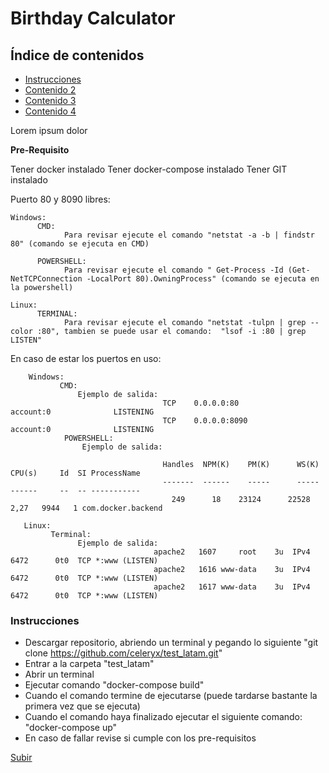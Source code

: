 <a name="top"></a>
# Birthday Calculator

## Índice de contenidos
* [Instrucciones](#item1)
* [Contenido 2](#item2)
* [Contenido 3](#item3)
* [Contenido 4](#item4)
 
Lorem ipsum dolor
 
<a name="item2"></a>
**Pre-Requisito**

Tener docker instalado 
Tener docker-compose instalado
Tener GIT instalado

Puerto 80 y 8090 libres:
```     
Windows:
      CMD: 
            Para revisar ejecute el comando "netstat -a -b | findstr 80" (comando se ejecuta en CMD)
                
      POWERSHELL: 
            Para revisar ejecute el comando " Get-Process -Id (Get-NetTCPConnection -LocalPort 80).OwningProcess" (comando se ejecuta en la powershell)
        
Linux:
      TERMINAL: 
            Para revisar ejecute el comando "netstat -tulpn | grep --color :80", tambien se puede usar el comando:  "lsof -i :80 | grep LISTEN" 
```

En caso de estar los puertos en uso:
``` 
    Windows:
           CMD:
               Ejemplo de salida:
                                  TCP    0.0.0.0:80             account:0              LISTENING
                                  TCP    0.0.0.0:8090           account:0              LISTENING
            POWERSHELL: 
                Ejemplo de salida:
                      
                                  Handles  NPM(K)    PM(K)      WS(K)     CPU(s)     Id  SI ProcessName
                                  -------  ------    -----      -----     ------     --  -- -----------
                                    249      18    23124      22528       2,27   9944   1 com.docker.backend
  
   Linux:
         Terminal: 
               Ejemplo de salida: 
                                apache2   1607     root    3u  IPv4   6472      0t0  TCP *:www (LISTEN)
                                apache2   1616 www-data    3u  IPv4   6472      0t0  TCP *:www (LISTEN) 
                                apache2   1617 www-data    3u  IPv4   6472      0t0  TCP *:www (LISTEN)
```




<a name="item1"></a>
### Instrucciones

* Descargar repositorio, abriendo un terminal y pegando lo siguiente "git clone https://github.com/celeryx/test_latam.git"
* Entrar a la carpeta "test_latam"
* Abrir un terminal
* Ejecutar comando "docker-compose build"
* Cuando el comando termine de ejecutarse (puede tardarse bastante la primera vez que se ejecuta)
* Cuando el comando haya finalizado ejecutar el siguiente comando: "docker-compose up"
* En caso de fallar revise si cumple con los pre-requisitos

[Subir](#top)
